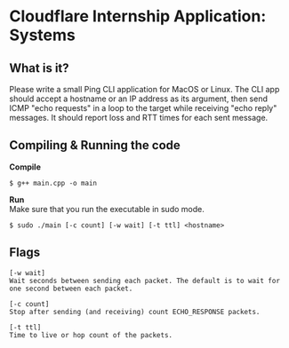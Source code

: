 # Cloudflare Internship Application: Systems

## What is it?

Please write a small Ping CLI application for MacOS or Linux.
The CLI app should accept a hostname or an IP address as its argument, then send ICMP "echo requests" in a loop to the target while receiving "echo reply" messages.
It should report loss and RTT times for each sent message.


## Compiling & Running the code
__Compile__
```
$ g++ main.cpp -o main
```

__Run__  
Make sure that you run the executable in sudo mode.
```
$ sudo ./main [-c count] [-w wait] [-t ttl] <hostname>
```

## Flags
```
[-w wait] 
Wait seconds between sending each packet. The default is to wait for one second between each packet.

[-c count]
Stop after sending (and receiving) count ECHO_RESPONSE packets.

[-t ttl]
Time to live or hop count of the packets.
```